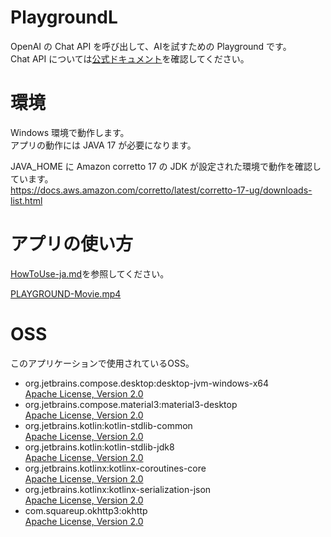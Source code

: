 PlaygroundL
===
OpenAI の Chat API を呼び出して、AIを試すための Playground です。  
Chat API については[公式ドキュメント](https://platform.openai.com/docs/guides/chat)を確認してください。  

# 環境
Windows 環境で動作します。  
アプリの動作には JAVA 17 が必要になります。  

JAVA_HOME に Amazon corretto 17 の JDK が設定された環境で動作を確認しています。  
https://docs.aws.amazon.com/corretto/latest/corretto-17-ug/downloads-list.html  

# アプリの使い方
[HowToUse-ja.md](documents/HowToUse-ja.md)を参照してください。  

[PLAYGROUND-Movie.mp4](PLAYGROUND-Movie.mp4)  

# OSS
このアプリケーションで使用されているOSS。  

- org.jetbrains.compose.desktop:desktop-jvm-windows-x64  
  [Apache License, Version 2.0](http://www.apache.org/licenses/LICENSE-2.0.txt)
- org.jetbrains.compose.material3:material3-desktop  
  [Apache License, Version 2.0](http://www.apache.org/licenses/LICENSE-2.0.txt)
- org.jetbrains.kotlin:kotlin-stdlib-common  
  [Apache License, Version 2.0](http://www.apache.org/licenses/LICENSE-2.0.txt)
- org.jetbrains.kotlin:kotlin-stdlib-jdk8  
  [Apache License, Version 2.0](http://www.apache.org/licenses/LICENSE-2.0.txt)
- org.jetbrains.kotlinx:kotlinx-coroutines-core  
  [Apache License, Version 2.0](http://www.apache.org/licenses/LICENSE-2.0.txt)
- org.jetbrains.kotlinx:kotlinx-serialization-json  
  [Apache License, Version 2.0](http://www.apache.org/licenses/LICENSE-2.0.txt)
- com.squareup.okhttp3:okhttp  
  [Apache License, Version 2.0](http://www.apache.org/licenses/LICENSE-2.0.txt)
